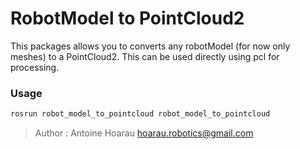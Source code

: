 RobotModel to PointCloud2
====================

This packages allows you to converts any robotModel (for now only meshes) to a PointCloud2.
This can be used directly using pcl for processing.

### Usage
```bash
rosrun robot_model_to_pointcloud robot_model_to_pointcloud
```

> Author : Antoine Hoarau <hoarau.robotics@gmail.com> 


